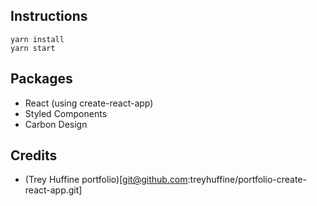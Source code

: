 ## Instructions
```
yarn install
yarn start
```

## Packages
- React (using create-react-app)
- Styled Components
- Carbon Design

## Credits
* (Trey Huffine portfolio)[git@github.com:treyhuffine/portfolio-create-react-app.git]